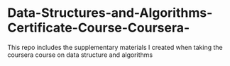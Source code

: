 # Data-Structures-and-Algorithms-Certificate-Course-Coursera-
This repo includes the supplementary materials I created when taking the coursera course on data structure and algorithms
